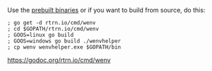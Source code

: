 Use the [prebuilt binaries](https://github.com/rtrn/wenv/releases) or if you want to build from source, do this:

```
; go get -d rtrn.io/cmd/wenv
; cd $GOPATH/rtrn.io/cmd/wenv
; GOOS=linux go build
; GOOS=windows go build ./wenvhelper
; cp wenv wenvhelper.exe $GOPATH/bin
```

https://godoc.org/rtrn.io/cmd/wenv
